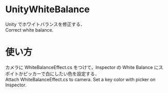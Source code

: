 # UnityWhiteBalance
Unity でホワイトバランスを修正する．  
Correct white balance.

# 使い方
カメラに WhiteBalanceEffect.cs をつけて，Inspector の White Balance にスポイトかピッカーで白にしたい色を設定する．  
Attach WhiteBalanceEffect.cs to camera. Set a key color with picker on Inspector.
